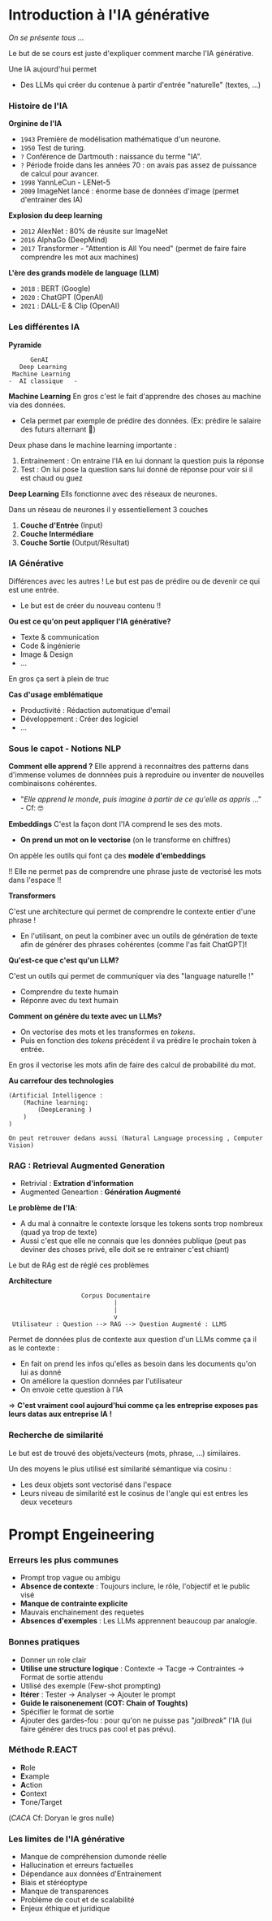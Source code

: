 # Introduction à l'IA générative

*On se présente tous ...*

Le but de se cours est juste d'expliquer comment marche l'IA générative.

Une IA aujourd'hui permet
- Des LLMs qui créer du contenue à partir d'entrée "naturelle" (textes, ...)

### Histoire de l'IA

**Orginine de l'IA**
- `1943` Première de modélisation mathématique d'un neurone.
- `1950` Test de turing.
- `?` Conférence de Dartmouth : naissance du terme "IA".
- `?` Période froide dans les années 70 : on avais pas assez de puissance de calcul pour avancer.
- `1998` YannLeCun - LENet-5
- `2009` ImageNet lancé : énorme base de données d'image (permet d'entrainer des IA)

**Explosion du deep learning**
- `2012` AlexNet : 80% de réusite sur ImageNet
- `2016` AlphaGo (DeepMind)
- `2017` Transformer - "Attention is All You need" (permet de faire faire comprendre les mot aux machines)

**L'ère des grands modèle de language (LLM)**
- `2018` : BERT (Google)
- `2020` : ChatGPT (OpenAI)
- `2021` : DALL-E & Clip (OpenAI)


### Les différentes IA

**Pyramide**

```
      GenAI
   Deep Learning
 Machine Learning
-  AI classique   -
```

**Machine Learning**
En gros c'est le fait d'apprendre des choses au machine via des données.
- Cela permet par exemple de prédire des données. (Ex: prédire le salaire des futurs alternant 💸)

Deux phase dans le machine learning importante :
1) Entrainement : On entraine l'IA en lui donnant la question puis la réponse
2) Test : On lui pose la question sans lui donné de réponse pour voir si il est chaud ou guez

**Deep Learning**
Ells fonctionne avec des réseaux de neurones.

Dans un réseau de neurones il y essentiellement 3 couches
1) **Couche d'Entrée** (Input)
2) **Couche Intermédiare**
3) **Couche Sortie** (Output/Résultat)

### IA Générative

Différences avec les autres ! Le but est pas de prédire ou de devenir ce qui est une entrée.
- Le but est de créer du nouveau contenu !!


**Ou est ce qu'on peut appliquer l'IA générative?**
- Texte & communication
- Code & ingénierie
- Image & Design
- ... 

En gros ça sert à plein de truc

**Cas d'usage emblématique**
- Productivité : Rédaction automatique d'email
- Développement : Créer des logiciel
- ...

### Sous le capot - Notions NLP

**Comment elle apprend ?**
Elle apprend à reconnaitres des patterns dans d'immense volumes de donnnées puis à reproduire ou inventer de nouvelles combinaisons cohérentes.

- "*Elle apprend le monde, puis imagine à partir de ce qu'elle as appris* ..." - Cf: 🤓


**Embeddings**
C'est la façon dont l'IA comprend le ses des mots.
- **On prend un mot on le vectorise** (on le transforme en chiffres)

On appèle les outils qui font ça des **modèle d'embeddings**

!! Elle ne permet pas de comprendre une phrase juste de vectorisé les mots dans l'espace !!


**Transformers**

C'est une architecture qui permet de comprendre le contexte entier d'une phrase !

- En l'utilisant, on peut la combiner avec un outils de génération de texte afin de générer des phrases cohérentes (comme l'as fait ChatGPT)!

**Qu'est-ce que c'est qu'un LLM?**

C'est un outils qui permet de communiquer via des "language naturelle !"
- Comprendre du texte humain
- Réponre avec du text humain


**Comment on génère du texte avec un LLMs?**

- On vectorise des mots et les transformes en *tokens*.
- Puis en fonction des *tokens* précédent il va prédire le prochain token à entrée.

En gros il vectorise les mots afin de faire des calcul de probabilité du mot.


**Au carrefour des technologies**

```
(Artificial Intelligence : 
    (Machine learning:
        (DeepLeraning )
    )
)

On peut retrouver dedans aussi (Natural Language processing , Computer Vision)
```

### RAG : Retrieval Augmented Generation

- Retrivial : **Extration d'information**
- Augmented Geneartion : **Génération Augmenté**

**Le problème de l'IA**:
- A du mal à connaitre le contexte lorsque les tokens sonts trop nombreux (quad ya trop de texte)
- Aussi c'est que elle ne connais que les données publique (peut pas deviner des choses privé, elle doit se re entrainer c'est chiant)

Le but de RAg est de réglé ces problèmes

**Architecture**

```
                    Corpus Documentaire
                             | 
                             |
                             v
 Utilisateur : Question --> RAG --> Question Augmenté : LLMS
```

Permet de données plus de contexte aux question d'un LLMs comme ça il as le contexte :

- En fait on prend les infos qu'elles as besoin dans les documents qu'on lui as donné
- On améliore la question données par l'utilisateur
- On envoie cette question à l'IA


=> **C'est vraiment cool aujourd'hui comme ça les entreprise exposes pas leurs datas aux entreprise IA !**


### Recherche de similarité

Le but est de trouvé des objets/vecteurs (mots, phrase, ...) similaires.

Un des moyens le plus utilisé est similarité sémantique via cosinu :
  - Les deux objets sont vectorisé dans l'espace
  - Leurs niveau de similarité est le cosinus de l'angle qui est entres les deux veceteurs


# Prompt Engeineering

### Erreurs les plus communes

- Prompt trop vague ou ambigu
- **Absence de contexte** : Toujours inclure, le rôle, l'objectif et le public visé
- **Manque de contrainte explicite**
- Mauvais enchainement des requetes
- **Absences d'exemples** : Les LLMs apprennent beaucoup par analogie.

### Bonnes pratiques

- Donner un role clair
- **Utilise une structure logique** : Contexte -> Tacge -> Contraintes -> Format de sortie attendu
- Utilisé des exemple (Few-shot prompting)
- **Itérer** : Tester -> Analyser -> Ajouter le prompt
- **Guide le raisonenement (COT: Chain of Toughts)**
- Spécifier le format de sortie
- Ajouter des gardes-fou : pour qu'on ne puisse pas "*jailbreak*" l'IA (lui faire générer des trucs pas cool et pas prévu).


### Méthode R.EACT

- **R**ole
- **E**xample
- **A**ction
- **C**ontext
- **T**one/Target

(*CACA* Cf: Doryan le gros nulle)


### Les limites de l'IA générative

- Manque de compréhension dumonde réelle
- Hallucination et erreurs factuelles
- Dépendance aux données d'Entrainement
- Biais et stéréoptype
- Manque de transparences
- Problème de cout et de scalabilité
- Enjeux éthique et juridique
